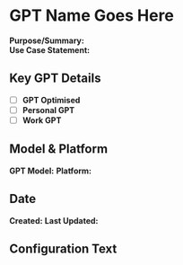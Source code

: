 # GPT Name Goes Here

**Purpose/Summary:**  
**Use Case Statement:**

## Key GPT Details

- [ ] **GPT Optimised**
- [ ] **Personal GPT**
- [ ] **Work GPT**

## Model & Platform

**GPT Model:**
**Platform:**

## Date


**Created:** 
**Last Updated:** 

## Configuration Text

